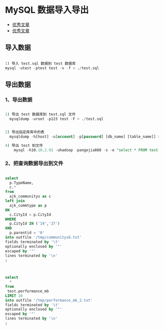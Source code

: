 # MySQL 数据导入导出

- [优秀文章](http://blog.csdn.net/xin_yu_xin/article/details/7574662)
- [优秀文章](http://blog.chinaunix.net/uid-16844903-id-3411118.html)


## 导入数据

``` sql

1) 导入 test.sql 数据到 test 数据库
mysql -utest -ptest test -v -f < ./test.sql

```


## 导出数据

### 1、导出数据

``` sql

1) 导出 test 数据库到 test.sql 文件
  mysqldump -uroot -p123 test -F > ./test.sql


2) 导出指定库库中的表
  mysqldump -h[host] -u[account] -p[password] [db_name] [table_name]] > ./table_name.sql

4) 导出 test 到文件
    mysql -h10.10.2.91 -uhadoop -pangejia888 -s -e "select * FROM test.performance_mb limit 10" > ./tablename
```


### 2、把查询数据导出到文件

``` sql

select
  p.TypeName,
  c.*
from
  ajk_communitys as c
left join
  ajk_commtype as p
ON
  c.CityId = p.CityId
WHERE
  p.CityId IN ('19','27')
AND
  p.parentid = '0'
into outfile '/tmp/communitys6.txt'
fields terminated by '\t'
optionally enclosed by '"'
escaped by '"'
lines terminated by '\n'
;



select
  *
from
 test.performance_mb
LIMIT 10
into outfile '/tmp/performance_mb_2.txt'
fields terminated by '\t'
optionally enclosed by '"'
escaped by '"'
lines terminated by '\n'
;



```
